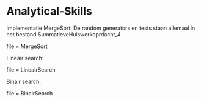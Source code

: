 # Analytical-Skills
Implementatie MergeSort: 
De random generators en tests staan allemaal in het bestand SummatieveHuiswerkoprdacht_4

file = MergeSort

Lineair search:

file = LineairSearch

Binair search:

file = BinairSearch
